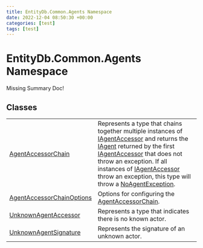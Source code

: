 ```yaml
---
title: EntityDb.Common.Agents Namespace
date: 2022-12-04 08:50:30 +00:00
categories: [test]
tags: [test]
---
```


# EntityDb.Common.Agents Namespace
Missing Summary Doc!
## Classes
<table><tr><td><a href='dotnet-entitydb-common-agents-agentaccessorchain'>AgentAccessorChain</a></td><td>
Represents a type that chains together multiple instances of <a href='dotnet-entitydb-abstractions-agents-iagentaccessor'>IAgentAccessor</a> and returns the
<a href='dotnet-entitydb-abstractions-agents-iagent'>IAgent</a> returned by the first <a href='dotnet-entitydb-abstractions-agents-iagentaccessor'>IAgentAccessor</a> that does not throw an exception.
If all instances of <a href='dotnet-entitydb-abstractions-agents-iagentaccessor'>IAgentAccessor</a> throw an exception, this type will throw a
<a href='dotnet-entitydb-common-exceptions-noagentexception'>NoAgentException</a>.
</td></tr><tr><td><a href='dotnet-entitydb-common-agents-agentaccessorchainoptions'>AgentAccessorChainOptions</a></td><td>
Options for configuring the <a href='dotnet-entitydb-common-agents-agentaccessorchain'>AgentAccessorChain</a>.
</td></tr><tr><td><a href='dotnet-entitydb-common-agents-unknownagentaccessor'>UnknownAgentAccessor</a></td><td>
Represents a type that indicates there is no known actor.
</td></tr><tr><td><a href='dotnet-entitydb-common-agents-unknownagentsignature'>UnknownAgentSignature</a></td><td>
Represents the signature of an unknown actor.
</td></tr></table>
